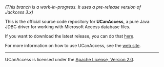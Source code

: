 *(This branch is a work-in-progress. It uses a pre-release version of Jackcess 3.x)*

This is the official source code repository for **UCanAccess**, a pure Java JDBC driver for working with
Microsoft Access database files.

If you want to download the latest release, you can do that [here](https://sourceforge.net/projects/ucanaccess/files/latest/download).

For more information on how to use UCanAccess, see the [web site](http://ucanaccess.sourceforge.net/site.html).

---

UCanAccess is licensed under the [Apache License, Version 2.0](http://www.apache.org/licenses/LICENSE-2.0).
